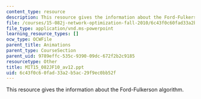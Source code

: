 ```yaml
---
content_type: resource
description: This resource gives the information about the Ford-Fulkerson algorithm.
file: /courses/15-082j-network-optimization-fall-2010/6c43f0c60fad33a2b5ac29f9ec0bb52f_MIT15_082JF10_av12.ppt
file_type: application/vnd.ms-powerpoint
learning_resource_types: []
ocw_type: OCWFile
parent_title: Animations
parent_type: CourseSection
parent_uid: 9789effc-535c-9390-09dc-672f2b2c9185
resourcetype: Other
title: MIT15_082JF10_av12.ppt
uid: 6c43f0c6-0fad-33a2-b5ac-29f9ec0bb52f
---
```

This resource gives the information about the Ford-Fulkerson algorithm.

